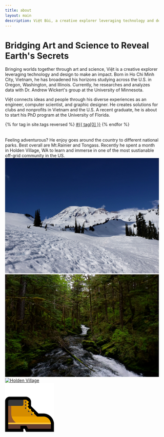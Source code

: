 ```yaml
---
title: about
layout: main
description: Việt Bùi, a creative explorer leveraging technology and design to make an impact.
---
```


# Bridging Art and Science to Reveal Earth's Secrets

Bringing worlds together through art and science, Việt is a creative explorer leveraging technology and design to make an impact. Born in Ho Chi Minh City, Vietnam, he has broadened his horizons studying across the U.S. in Oregon, Washington, and Illinois. Currently, he researches and analyzes data with Dr. Andrew Wickert's group at the University of Minnesota.

Việt connects ideas and people through his diverse experiences as an engineer, computer scientist, and graphic designer. He creates solutions for clubs and nonprofits in Vietnam and the U.S. A recent graduate, he is about to start his PhD program at the University of Florida.

<div class="tags" style="justify-content: flex-start;">
    {% for tag in site.tags reversed %}
    <a class="tag link" href="{{ "tags/" | append: tag[0] | relative_url }}">#{{ tag[0] }}</a>
    {% endfor %}
</div>
<br><br>
Feeling adventurous? He enjoy goes around the country to different national parks. Best overall are Mt.Rainier and Tongass. Recently he spent a month in Holden Village, WA to learn and immerse in one of the most sustianable off-grid community in the US.
<div class="imgrow">
        <a class="grayscl" target="_blank" href="./img/rainier.jpg">
                <img src="/img/rainier.jpg" alt="Mt. Rainier National Park">
        </a>
        <a class="grayscl" target="_blank" href="./img/tongass.jpg">
                <img src="/img/tongass.jpg" alt="Tongass National Park">
        </a>
        <a class="grayscl" target="_blank" href="./img/me.jpg">
                <img src="/img/holden.jpeg" alt="Holden Village">
        </a>
        <div class="sticker">
                <a>
                <img src="/img/ms-hiking-boots-emoji.png" alt="Hiking boots emoji">
                </a>
        </div>
</div>
<br>
